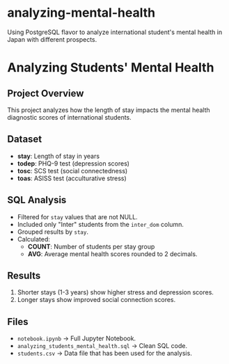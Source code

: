 # analyzing-mental-health
Using PostgreSQL flavor to analyze international student's mental health in Japan with different prospects.

# Analyzing Students' Mental Health

## Project Overview
This project analyzes how the length of stay impacts the mental health diagnostic scores of international students.

## Dataset
- **stay**: Length of stay in years  
- **todep**: PHQ-9 test (depression scores)  
- **tosc**: SCS test (social connectedness)  
- **toas**: ASISS test (acculturative stress)  

## SQL Analysis
- Filtered for `stay` values that are not NULL.  
- Included only "Inter" students from the `inter_dom` column.  
- Grouped results by `stay`.  
- Calculated:  
   - **COUNT**: Number of students per stay group  
   - **AVG**: Average mental health scores rounded to 2 decimals.  

## Results
1. Shorter stays (1-3 years) show higher stress and depression scores.  
2. Longer stays show improved social connection scores.

## Files
- `notebook.ipynb` → Full Jupyter Notebook.  
- `analyzing_students_mental_health.sql` → Clean SQL code.
- `students.csv` → Data file that has been used for the analysis.
